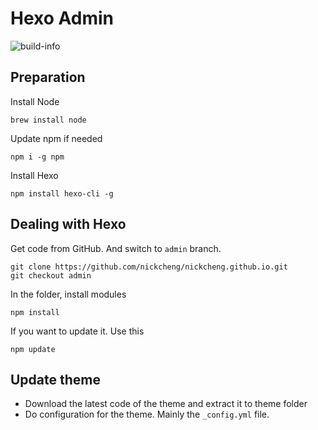 # Hexo Admin

![build-info](https://travis-ci.org/nickcheng/nickcheng.github.io.svg)

## Preparation

Install  Node

`brew install node`

Update npm if needed

`npm i -g npm`

Install Hexo

`npm install hexo-cli -g`

## Dealing with Hexo

Get code from GitHub. And switch to `admin` branch.

```
git clone https://github.com/nickcheng/nickcheng.github.io.git
git checkout admin
```

In the folder, install modules

`npm install`

If you want to update it. Use this

`npm update`

## Update theme

- Download the latest code of the theme and extract it to theme folder
- Do configuration for the theme. Mainly the `_config.yml` file.

